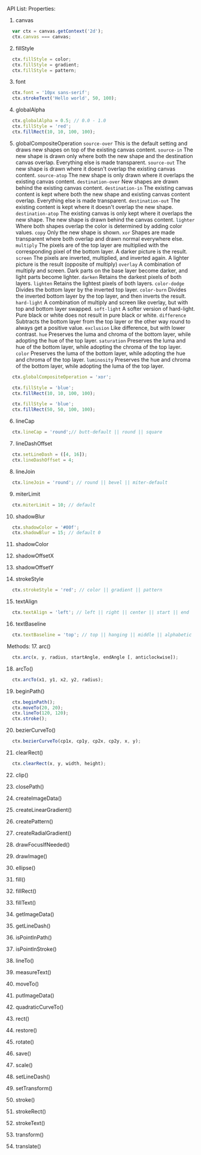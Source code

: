 API List:
Properties:
1. canvas
```javascript
  var ctx = canvas.getContext('2d');
  ctx.canvas === canvas;
```

2. fillStyle
```javascript
  ctx.fillStyle = color;
  ctx.fillStyle = gradient;
  ctx.fillStyle = pattern;
```

3. font
```javascript
  ctx.font = '10px sans-serif';
  ctx.strokeText('Hello world', 50, 100);
```

4. globalAlpha
```javascript
  ctx.globalAlpha = 0.5; // 0.0 - 1.0
  ctx.fillStyle = 'red';
  ctx.fillRect(10, 10, 100, 100);
```

5. globalCompositeOperation
``source-over`` This is the default setting and draws new shapes on top of the existing canvas content.
``source-in`` The new shape is drawn only where both the new shape and the destination canvas overlap. Everything else is made transparent.
``source-out`` The new shape is drawn where it doesn't overlap the existing canvas content.
``source-atop`` The new shape is only drawn where it overlaps the existing canvas content.
``destination-over`` New shapes are drawn behind the existing canvas content.
``destination-in`` The existing canvas content is kept where both the new shape and existing canvas content overlap. Everything else is made transparent.
``destination-out`` The existing content is kept where it doesn't overlap the new shape.
``destination-atop`` The existing canvas is only kept where it overlaps the new shape. The new shape is drawn behind the canvas content.
``lighter`` Where both shapes overlap the color is determined by adding color values.
``copy`` Only the new shape is shown.
``xor`` Shapes are made transparent where both overlap and drawn normal everywhere else.
``multiply`` The pixels are of the top layer are multiplied with the corresponding pixel of the bottom layer. A darker picture is the result.
``screen`` The pixels are inverted, multiplied, and inverted again. A lighter picture is the result (opposite of multiply)
``overlay`` A combination of multiply and screen. Dark parts on the base layer become darker, and light parts become lighter.
``darken`` Retains the darkest pixels of both layers.
``lighten`` Retains the lightest pixels of both layers.
``color-dodge`` Divides the bottom layer by the inverted top layer.
``color-burn`` Divides the inverted bottom layer by the top layer, and then inverts the result.
``hard-light`` A combination of multiply and screen like overlay, but with top and bottom layer swapped.
``soft-light`` A softer version of hard-light. Pure black or white does not result in pure black or white.
``difference`` Subtracts the bottom layer from the top layer or the other way round to always get a positive value.
``exclusion`` Like difference, but with lower contrast.
``hue`` Preserves the luma and chroma of the bottom layer, while adopting the hue of the top layer.
``saturation`` Preserves the luma and hue of the bottom layer, while adopting the chroma of the top layer.
``color`` Preserves the luma of the bottom layer, while adopting the hue and chroma of the top layer.
``luminosity`` Preserves the hue and chroma of the bottom layer, while adopting the luma of the top layer.


```javascript
  ctx.globalCompositeOperation = 'xor';

  ctx.fillStyle = 'blue';
  ctx.fillRect(10, 10, 100, 100);

  ctx.fillStyle = 'blue';
  ctx.fillRect(50, 50, 100, 100);
```

6. lineCap
```javascript
  ctx.lineCap = 'round';// butt-default || round || square
```
7. lineDashOffset
```javascript
  ctx.setLineDash = ([4, 16]);
  ctx.lineDashOffset = 4;
```

8. lineJoin
```javascript
  ctx.lineJoin = 'round'; // round || bevel || miter-default
```

9. miterLimit
```javascript
  ctx.miterLimit = 10; // default
```

10. shadowBlur
```javascript
  ctx.shadowColor = '#00f';
  ctx.shadowBlur = 15; // default 0
```

11. shadowColor

12. shadowOffsetX

13. shadowOffsetY

14. strokeStyle
```javascript
  ctx.strokeStyle = 'red'; // color || gradient || pattern
```

15. textAlign
```javascript
  ctx.textAlign = 'left'; // left || right || center || start || end
```

16. textBaseline
```javascript
  ctx.textBaseline = 'top'; // top || hanging || middle || alphabetic || ideographic || bottom
```

Methods:
17. arc()
```javascript
  ctx.arc(x, y, radius, startAngle, endAngle [, anticlockwise]);
```

18. arcTo()
```javascript
  ctx.arcTo(x1, y1, x2, y2, radius);
```

19. beginPath()
```javascript
  ctx.beginPath();
  ctx.moveTo(20, 20);
  ctx.lineTo(120, 120);
  ctx.stroke();
```

20. bezierCurveTo()
```javascript
  ctx.bezierCurveTo(cp1x, cp1y, cp2x, cp2y, x, y);
```

21. clearRect()
```javascript
  ctx.clearRect(x, y, width, height);
```

22. clip()

23. closePath()

24. createImageData()

25. createLinearGradient()

26. createPattern()

27. createRadialGradient()

28. drawFocusIfNeeded()

29. drawImage()

30. ellipse()

31. fill()

32. fillRect()

33. fillText()

34. getImageData()

35. getLineDash()

36. isPointInPath()

37. isPointInStroke()

38. lineTo()

39. measureText()

40. moveTo()

41. putImageData()

42. quadraticCurveTo()

43. rect()

44. restore()

45. rotate()

46. save()

47. scale()

48. setLineDash()

49. setTransform()

50. stroke()

51. strokeRect()

52. strokeText()

53. transform()

54. translate()
